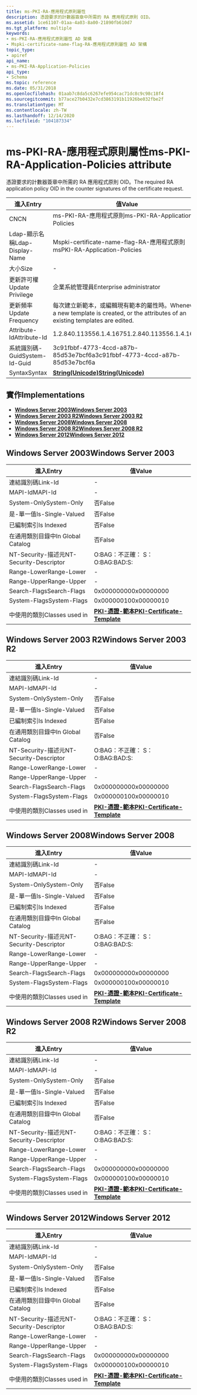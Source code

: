 ```yaml
---
title: ms-PKI-RA-應用程式原則屬性
description: 憑證要求的計數器簽章中所需的 RA 應用程式原則 OID。
ms.assetid: 1ce61107-01aa-4a03-8a00-21890fb610d7
ms.tgt_platform: multiple
keywords:
- ms-PKI-RA-應用程式原則屬性 AD 架構
- Mspki-certificate-name-flag-RA-應用程式原則屬性 AD 架構
topic_type:
- apiref
api_name:
- ms-PKI-RA-Application-Policies
api_type:
- Schema
ms.topic: reference
ms.date: 05/31/2018
ms.openlocfilehash: 01aab7c8da5c6267efe954cac71dc8c9c98c18f4
ms.sourcegitcommit: b77ace27b0432e7cd3863191b11926be032fbe2f
ms.translationtype: MT
ms.contentlocale: zh-TW
ms.lasthandoff: 12/14/2020
ms.locfileid: "104187334"
---
```

# <a name="ms-pki-ra-application-policies-attribute"></a><span data-ttu-id="d2f12-105">ms-PKI-RA-應用程式原則屬性</span><span class="sxs-lookup"><span data-stu-id="d2f12-105">ms-PKI-RA-Application-Policies attribute</span></span>

<span data-ttu-id="d2f12-106">憑證要求的計數器簽章中所需的 RA 應用程式原則 OID。</span><span class="sxs-lookup"><span data-stu-id="d2f12-106">The required RA application policy OID in the counter signatures of the certificate request.</span></span>



| <span data-ttu-id="d2f12-107">進入</span><span class="sxs-lookup"><span data-stu-id="d2f12-107">Entry</span></span> | <span data-ttu-id="d2f12-108">值</span><span class="sxs-lookup"><span data-stu-id="d2f12-108">Value</span></span> |
|-------------------|--------------------------------------------------------------------------------------------|
| <span data-ttu-id="d2f12-109">CN</span><span class="sxs-lookup"><span data-stu-id="d2f12-109">CN</span></span>                | <span data-ttu-id="d2f12-110">ms-PKI-RA-應用程式原則</span><span class="sxs-lookup"><span data-stu-id="d2f12-110">ms-PKI-RA-Application-Policies</span></span>                                                             |
| <span data-ttu-id="d2f12-111">Ldap-顯示名稱</span><span class="sxs-lookup"><span data-stu-id="d2f12-111">Ldap-Display-Name</span></span> | <span data-ttu-id="d2f12-112">Mspki-certificate-name-flag-RA-應用程式原則</span><span class="sxs-lookup"><span data-stu-id="d2f12-112">msPKI-RA-Application-Policies</span></span>                                                              |
| <span data-ttu-id="d2f12-113">大小</span><span class="sxs-lookup"><span data-stu-id="d2f12-113">Size</span></span>              | \-                                                                                         |
| <span data-ttu-id="d2f12-114">更新許可權</span><span class="sxs-lookup"><span data-stu-id="d2f12-114">Update Privilege</span></span>  | <span data-ttu-id="d2f12-115">企業系統管理員</span><span class="sxs-lookup"><span data-stu-id="d2f12-115">Enterprise administrator</span></span>                                                                   |
| <span data-ttu-id="d2f12-116">更新頻率</span><span class="sxs-lookup"><span data-stu-id="d2f12-116">Update Frequency</span></span>  | <span data-ttu-id="d2f12-117">每次建立新範本，或編輯現有範本的屬性時。</span><span class="sxs-lookup"><span data-stu-id="d2f12-117">Whenever a new template is created, or the attributes of an existing templates are edited.</span></span> |
| <span data-ttu-id="d2f12-118">Attribute-Id</span><span class="sxs-lookup"><span data-stu-id="d2f12-118">Attribute-Id</span></span>      | <span data-ttu-id="d2f12-119">1.2.840.113556.1.4.1675</span><span class="sxs-lookup"><span data-stu-id="d2f12-119">1.2.840.113556.1.4.1675</span></span>                                                                    |
| <span data-ttu-id="d2f12-120">系統識別碼-Guid</span><span class="sxs-lookup"><span data-stu-id="d2f12-120">System-Id-Guid</span></span>    | <span data-ttu-id="d2f12-121">3c91fbbf-4773-4ccd-a87b-85d53e7bcf6a</span><span class="sxs-lookup"><span data-stu-id="d2f12-121">3c91fbbf-4773-4ccd-a87b-85d53e7bcf6a</span></span>                                                       |
| <span data-ttu-id="d2f12-122">Syntax</span><span class="sxs-lookup"><span data-stu-id="d2f12-122">Syntax</span></span>            | [<span data-ttu-id="d2f12-123">**String(Unicode)**</span><span class="sxs-lookup"><span data-stu-id="d2f12-123">**String(Unicode)**</span></span>](s-string-unicode.md)                                                |



## <a name="implementations"></a><span data-ttu-id="d2f12-124">實作</span><span class="sxs-lookup"><span data-stu-id="d2f12-124">Implementations</span></span>

-   [<span data-ttu-id="d2f12-125">**Windows Server 2003**</span><span class="sxs-lookup"><span data-stu-id="d2f12-125">**Windows Server 2003**</span></span>](#windows-server-2003)
-   [<span data-ttu-id="d2f12-126">**Windows Server 2003 R2**</span><span class="sxs-lookup"><span data-stu-id="d2f12-126">**Windows Server 2003 R2**</span></span>](#windows-server-2003-r2)
-   [<span data-ttu-id="d2f12-127">**Windows Server 2008**</span><span class="sxs-lookup"><span data-stu-id="d2f12-127">**Windows Server 2008**</span></span>](#windows-server-2008)
-   [<span data-ttu-id="d2f12-128">**Windows Server 2008 R2**</span><span class="sxs-lookup"><span data-stu-id="d2f12-128">**Windows Server 2008 R2**</span></span>](#windows-server-2008-r2)
-   [<span data-ttu-id="d2f12-129">**Windows Server 2012**</span><span class="sxs-lookup"><span data-stu-id="d2f12-129">**Windows Server 2012**</span></span>](#windows-server-2012)

## <a name="windows-server-2003"></a><span data-ttu-id="d2f12-130">Windows Server 2003</span><span class="sxs-lookup"><span data-stu-id="d2f12-130">Windows Server 2003</span></span>



| <span data-ttu-id="d2f12-131">進入</span><span class="sxs-lookup"><span data-stu-id="d2f12-131">Entry</span></span> | <span data-ttu-id="d2f12-132">值</span><span class="sxs-lookup"><span data-stu-id="d2f12-132">Value</span></span> |
|------------------------|-------------------------------------------------------------------------|
| <span data-ttu-id="d2f12-133">連結識別碼</span><span class="sxs-lookup"><span data-stu-id="d2f12-133">Link-Id</span></span>                | \-                                                                      |
| <span data-ttu-id="d2f12-134">MAPI-Id</span><span class="sxs-lookup"><span data-stu-id="d2f12-134">MAPI-Id</span></span>                | \-                                                                      |
| <span data-ttu-id="d2f12-135">System-Only</span><span class="sxs-lookup"><span data-stu-id="d2f12-135">System-Only</span></span>            | <span data-ttu-id="d2f12-136">否</span><span class="sxs-lookup"><span data-stu-id="d2f12-136">False</span></span>                                                                   |
| <span data-ttu-id="d2f12-137">是-單一值</span><span class="sxs-lookup"><span data-stu-id="d2f12-137">Is-Single-Valued</span></span>       | <span data-ttu-id="d2f12-138">否</span><span class="sxs-lookup"><span data-stu-id="d2f12-138">False</span></span>                                                                   |
| <span data-ttu-id="d2f12-139">已編制索引</span><span class="sxs-lookup"><span data-stu-id="d2f12-139">Is Indexed</span></span>             | <span data-ttu-id="d2f12-140">否</span><span class="sxs-lookup"><span data-stu-id="d2f12-140">False</span></span>                                                                   |
| <span data-ttu-id="d2f12-141">在通用類別目錄中</span><span class="sxs-lookup"><span data-stu-id="d2f12-141">In Global Catalog</span></span>      | <span data-ttu-id="d2f12-142">否</span><span class="sxs-lookup"><span data-stu-id="d2f12-142">False</span></span>                                                                   |
| <span data-ttu-id="d2f12-143">NT-Security-描述元</span><span class="sxs-lookup"><span data-stu-id="d2f12-143">NT-Security-Descriptor</span></span> | <span data-ttu-id="d2f12-144">O:BAG：不正確： S：</span><span class="sxs-lookup"><span data-stu-id="d2f12-144">O:BAG:BAD:S:</span></span>                                                            |
| <span data-ttu-id="d2f12-145">Range-Lower</span><span class="sxs-lookup"><span data-stu-id="d2f12-145">Range-Lower</span></span>            | \-                                                                      |
| <span data-ttu-id="d2f12-146">Range-Upper</span><span class="sxs-lookup"><span data-stu-id="d2f12-146">Range-Upper</span></span>            | \-                                                                      |
| <span data-ttu-id="d2f12-147">Search-Flags</span><span class="sxs-lookup"><span data-stu-id="d2f12-147">Search-Flags</span></span>           | <span data-ttu-id="d2f12-148">0x00000000</span><span class="sxs-lookup"><span data-stu-id="d2f12-148">0x00000000</span></span>                                                              |
| <span data-ttu-id="d2f12-149">System-Flags</span><span class="sxs-lookup"><span data-stu-id="d2f12-149">System-Flags</span></span>           | <span data-ttu-id="d2f12-150">0x00000010</span><span class="sxs-lookup"><span data-stu-id="d2f12-150">0x00000010</span></span>                                                              |
| <span data-ttu-id="d2f12-151">中使用的類別</span><span class="sxs-lookup"><span data-stu-id="d2f12-151">Classes used in</span></span>        | [<span data-ttu-id="d2f12-152">**PKI-憑證-範本**</span><span class="sxs-lookup"><span data-stu-id="d2f12-152">**PKI-Certificate-Template**</span></span>](c-pkicertificatetemplate.md)<br/> |



## <a name="windows-server-2003-r2"></a><span data-ttu-id="d2f12-153">Windows Server 2003 R2</span><span class="sxs-lookup"><span data-stu-id="d2f12-153">Windows Server 2003 R2</span></span>



| <span data-ttu-id="d2f12-154">進入</span><span class="sxs-lookup"><span data-stu-id="d2f12-154">Entry</span></span> | <span data-ttu-id="d2f12-155">值</span><span class="sxs-lookup"><span data-stu-id="d2f12-155">Value</span></span> |
|------------------------|-------------------------------------------------------------------------|
| <span data-ttu-id="d2f12-156">連結識別碼</span><span class="sxs-lookup"><span data-stu-id="d2f12-156">Link-Id</span></span>                | \-                                                                      |
| <span data-ttu-id="d2f12-157">MAPI-Id</span><span class="sxs-lookup"><span data-stu-id="d2f12-157">MAPI-Id</span></span>                | \-                                                                      |
| <span data-ttu-id="d2f12-158">System-Only</span><span class="sxs-lookup"><span data-stu-id="d2f12-158">System-Only</span></span>            | <span data-ttu-id="d2f12-159">否</span><span class="sxs-lookup"><span data-stu-id="d2f12-159">False</span></span>                                                                   |
| <span data-ttu-id="d2f12-160">是-單一值</span><span class="sxs-lookup"><span data-stu-id="d2f12-160">Is-Single-Valued</span></span>       | <span data-ttu-id="d2f12-161">否</span><span class="sxs-lookup"><span data-stu-id="d2f12-161">False</span></span>                                                                   |
| <span data-ttu-id="d2f12-162">已編制索引</span><span class="sxs-lookup"><span data-stu-id="d2f12-162">Is Indexed</span></span>             | <span data-ttu-id="d2f12-163">否</span><span class="sxs-lookup"><span data-stu-id="d2f12-163">False</span></span>                                                                   |
| <span data-ttu-id="d2f12-164">在通用類別目錄中</span><span class="sxs-lookup"><span data-stu-id="d2f12-164">In Global Catalog</span></span>      | <span data-ttu-id="d2f12-165">否</span><span class="sxs-lookup"><span data-stu-id="d2f12-165">False</span></span>                                                                   |
| <span data-ttu-id="d2f12-166">NT-Security-描述元</span><span class="sxs-lookup"><span data-stu-id="d2f12-166">NT-Security-Descriptor</span></span> | <span data-ttu-id="d2f12-167">O:BAG：不正確： S：</span><span class="sxs-lookup"><span data-stu-id="d2f12-167">O:BAG:BAD:S:</span></span>                                                            |
| <span data-ttu-id="d2f12-168">Range-Lower</span><span class="sxs-lookup"><span data-stu-id="d2f12-168">Range-Lower</span></span>            | \-                                                                      |
| <span data-ttu-id="d2f12-169">Range-Upper</span><span class="sxs-lookup"><span data-stu-id="d2f12-169">Range-Upper</span></span>            | \-                                                                      |
| <span data-ttu-id="d2f12-170">Search-Flags</span><span class="sxs-lookup"><span data-stu-id="d2f12-170">Search-Flags</span></span>           | <span data-ttu-id="d2f12-171">0x00000000</span><span class="sxs-lookup"><span data-stu-id="d2f12-171">0x00000000</span></span>                                                              |
| <span data-ttu-id="d2f12-172">System-Flags</span><span class="sxs-lookup"><span data-stu-id="d2f12-172">System-Flags</span></span>           | <span data-ttu-id="d2f12-173">0x00000010</span><span class="sxs-lookup"><span data-stu-id="d2f12-173">0x00000010</span></span>                                                              |
| <span data-ttu-id="d2f12-174">中使用的類別</span><span class="sxs-lookup"><span data-stu-id="d2f12-174">Classes used in</span></span>        | [<span data-ttu-id="d2f12-175">**PKI-憑證-範本**</span><span class="sxs-lookup"><span data-stu-id="d2f12-175">**PKI-Certificate-Template**</span></span>](c-pkicertificatetemplate.md)<br/> |



## <a name="windows-server-2008"></a><span data-ttu-id="d2f12-176">Windows Server 2008</span><span class="sxs-lookup"><span data-stu-id="d2f12-176">Windows Server 2008</span></span>



| <span data-ttu-id="d2f12-177">進入</span><span class="sxs-lookup"><span data-stu-id="d2f12-177">Entry</span></span> | <span data-ttu-id="d2f12-178">值</span><span class="sxs-lookup"><span data-stu-id="d2f12-178">Value</span></span> |
|------------------------|-------------------------------------------------------------------------|
| <span data-ttu-id="d2f12-179">連結識別碼</span><span class="sxs-lookup"><span data-stu-id="d2f12-179">Link-Id</span></span>                | \-                                                                      |
| <span data-ttu-id="d2f12-180">MAPI-Id</span><span class="sxs-lookup"><span data-stu-id="d2f12-180">MAPI-Id</span></span>                | \-                                                                      |
| <span data-ttu-id="d2f12-181">System-Only</span><span class="sxs-lookup"><span data-stu-id="d2f12-181">System-Only</span></span>            | <span data-ttu-id="d2f12-182">否</span><span class="sxs-lookup"><span data-stu-id="d2f12-182">False</span></span>                                                                   |
| <span data-ttu-id="d2f12-183">是-單一值</span><span class="sxs-lookup"><span data-stu-id="d2f12-183">Is-Single-Valued</span></span>       | <span data-ttu-id="d2f12-184">否</span><span class="sxs-lookup"><span data-stu-id="d2f12-184">False</span></span>                                                                   |
| <span data-ttu-id="d2f12-185">已編制索引</span><span class="sxs-lookup"><span data-stu-id="d2f12-185">Is Indexed</span></span>             | <span data-ttu-id="d2f12-186">否</span><span class="sxs-lookup"><span data-stu-id="d2f12-186">False</span></span>                                                                   |
| <span data-ttu-id="d2f12-187">在通用類別目錄中</span><span class="sxs-lookup"><span data-stu-id="d2f12-187">In Global Catalog</span></span>      | <span data-ttu-id="d2f12-188">否</span><span class="sxs-lookup"><span data-stu-id="d2f12-188">False</span></span>                                                                   |
| <span data-ttu-id="d2f12-189">NT-Security-描述元</span><span class="sxs-lookup"><span data-stu-id="d2f12-189">NT-Security-Descriptor</span></span> | <span data-ttu-id="d2f12-190">O:BAG：不正確： S：</span><span class="sxs-lookup"><span data-stu-id="d2f12-190">O:BAG:BAD:S:</span></span>                                                            |
| <span data-ttu-id="d2f12-191">Range-Lower</span><span class="sxs-lookup"><span data-stu-id="d2f12-191">Range-Lower</span></span>            | \-                                                                      |
| <span data-ttu-id="d2f12-192">Range-Upper</span><span class="sxs-lookup"><span data-stu-id="d2f12-192">Range-Upper</span></span>            | \-                                                                      |
| <span data-ttu-id="d2f12-193">Search-Flags</span><span class="sxs-lookup"><span data-stu-id="d2f12-193">Search-Flags</span></span>           | <span data-ttu-id="d2f12-194">0x00000000</span><span class="sxs-lookup"><span data-stu-id="d2f12-194">0x00000000</span></span>                                                              |
| <span data-ttu-id="d2f12-195">System-Flags</span><span class="sxs-lookup"><span data-stu-id="d2f12-195">System-Flags</span></span>           | <span data-ttu-id="d2f12-196">0x00000010</span><span class="sxs-lookup"><span data-stu-id="d2f12-196">0x00000010</span></span>                                                              |
| <span data-ttu-id="d2f12-197">中使用的類別</span><span class="sxs-lookup"><span data-stu-id="d2f12-197">Classes used in</span></span>        | [<span data-ttu-id="d2f12-198">**PKI-憑證-範本**</span><span class="sxs-lookup"><span data-stu-id="d2f12-198">**PKI-Certificate-Template**</span></span>](c-pkicertificatetemplate.md)<br/> |



## <a name="windows-server-2008-r2"></a><span data-ttu-id="d2f12-199">Windows Server 2008 R2</span><span class="sxs-lookup"><span data-stu-id="d2f12-199">Windows Server 2008 R2</span></span>



| <span data-ttu-id="d2f12-200">進入</span><span class="sxs-lookup"><span data-stu-id="d2f12-200">Entry</span></span> | <span data-ttu-id="d2f12-201">值</span><span class="sxs-lookup"><span data-stu-id="d2f12-201">Value</span></span> |
|------------------------|-------------------------------------------------------------------------|
| <span data-ttu-id="d2f12-202">連結識別碼</span><span class="sxs-lookup"><span data-stu-id="d2f12-202">Link-Id</span></span>                | \-                                                                      |
| <span data-ttu-id="d2f12-203">MAPI-Id</span><span class="sxs-lookup"><span data-stu-id="d2f12-203">MAPI-Id</span></span>                | \-                                                                      |
| <span data-ttu-id="d2f12-204">System-Only</span><span class="sxs-lookup"><span data-stu-id="d2f12-204">System-Only</span></span>            | <span data-ttu-id="d2f12-205">否</span><span class="sxs-lookup"><span data-stu-id="d2f12-205">False</span></span>                                                                   |
| <span data-ttu-id="d2f12-206">是-單一值</span><span class="sxs-lookup"><span data-stu-id="d2f12-206">Is-Single-Valued</span></span>       | <span data-ttu-id="d2f12-207">否</span><span class="sxs-lookup"><span data-stu-id="d2f12-207">False</span></span>                                                                   |
| <span data-ttu-id="d2f12-208">已編制索引</span><span class="sxs-lookup"><span data-stu-id="d2f12-208">Is Indexed</span></span>             | <span data-ttu-id="d2f12-209">否</span><span class="sxs-lookup"><span data-stu-id="d2f12-209">False</span></span>                                                                   |
| <span data-ttu-id="d2f12-210">在通用類別目錄中</span><span class="sxs-lookup"><span data-stu-id="d2f12-210">In Global Catalog</span></span>      | <span data-ttu-id="d2f12-211">否</span><span class="sxs-lookup"><span data-stu-id="d2f12-211">False</span></span>                                                                   |
| <span data-ttu-id="d2f12-212">NT-Security-描述元</span><span class="sxs-lookup"><span data-stu-id="d2f12-212">NT-Security-Descriptor</span></span> | <span data-ttu-id="d2f12-213">O:BAG：不正確： S：</span><span class="sxs-lookup"><span data-stu-id="d2f12-213">O:BAG:BAD:S:</span></span>                                                            |
| <span data-ttu-id="d2f12-214">Range-Lower</span><span class="sxs-lookup"><span data-stu-id="d2f12-214">Range-Lower</span></span>            | \-                                                                      |
| <span data-ttu-id="d2f12-215">Range-Upper</span><span class="sxs-lookup"><span data-stu-id="d2f12-215">Range-Upper</span></span>            | \-                                                                      |
| <span data-ttu-id="d2f12-216">Search-Flags</span><span class="sxs-lookup"><span data-stu-id="d2f12-216">Search-Flags</span></span>           | <span data-ttu-id="d2f12-217">0x00000000</span><span class="sxs-lookup"><span data-stu-id="d2f12-217">0x00000000</span></span>                                                              |
| <span data-ttu-id="d2f12-218">System-Flags</span><span class="sxs-lookup"><span data-stu-id="d2f12-218">System-Flags</span></span>           | <span data-ttu-id="d2f12-219">0x00000010</span><span class="sxs-lookup"><span data-stu-id="d2f12-219">0x00000010</span></span>                                                              |
| <span data-ttu-id="d2f12-220">中使用的類別</span><span class="sxs-lookup"><span data-stu-id="d2f12-220">Classes used in</span></span>        | [<span data-ttu-id="d2f12-221">**PKI-憑證-範本**</span><span class="sxs-lookup"><span data-stu-id="d2f12-221">**PKI-Certificate-Template**</span></span>](c-pkicertificatetemplate.md)<br/> |



## <a name="windows-server-2012"></a><span data-ttu-id="d2f12-222">Windows Server 2012</span><span class="sxs-lookup"><span data-stu-id="d2f12-222">Windows Server 2012</span></span>



| <span data-ttu-id="d2f12-223">進入</span><span class="sxs-lookup"><span data-stu-id="d2f12-223">Entry</span></span> | <span data-ttu-id="d2f12-224">值</span><span class="sxs-lookup"><span data-stu-id="d2f12-224">Value</span></span> |
|------------------------|-------------------------------------------------------------------------|
| <span data-ttu-id="d2f12-225">連結識別碼</span><span class="sxs-lookup"><span data-stu-id="d2f12-225">Link-Id</span></span>                | \-                                                                      |
| <span data-ttu-id="d2f12-226">MAPI-Id</span><span class="sxs-lookup"><span data-stu-id="d2f12-226">MAPI-Id</span></span>                | \-                                                                      |
| <span data-ttu-id="d2f12-227">System-Only</span><span class="sxs-lookup"><span data-stu-id="d2f12-227">System-Only</span></span>            | <span data-ttu-id="d2f12-228">否</span><span class="sxs-lookup"><span data-stu-id="d2f12-228">False</span></span>                                                                   |
| <span data-ttu-id="d2f12-229">是-單一值</span><span class="sxs-lookup"><span data-stu-id="d2f12-229">Is-Single-Valued</span></span>       | <span data-ttu-id="d2f12-230">否</span><span class="sxs-lookup"><span data-stu-id="d2f12-230">False</span></span>                                                                   |
| <span data-ttu-id="d2f12-231">已編制索引</span><span class="sxs-lookup"><span data-stu-id="d2f12-231">Is Indexed</span></span>             | <span data-ttu-id="d2f12-232">否</span><span class="sxs-lookup"><span data-stu-id="d2f12-232">False</span></span>                                                                   |
| <span data-ttu-id="d2f12-233">在通用類別目錄中</span><span class="sxs-lookup"><span data-stu-id="d2f12-233">In Global Catalog</span></span>      | <span data-ttu-id="d2f12-234">否</span><span class="sxs-lookup"><span data-stu-id="d2f12-234">False</span></span>                                                                   |
| <span data-ttu-id="d2f12-235">NT-Security-描述元</span><span class="sxs-lookup"><span data-stu-id="d2f12-235">NT-Security-Descriptor</span></span> | <span data-ttu-id="d2f12-236">O:BAG：不正確： S：</span><span class="sxs-lookup"><span data-stu-id="d2f12-236">O:BAG:BAD:S:</span></span>                                                            |
| <span data-ttu-id="d2f12-237">Range-Lower</span><span class="sxs-lookup"><span data-stu-id="d2f12-237">Range-Lower</span></span>            | \-                                                                      |
| <span data-ttu-id="d2f12-238">Range-Upper</span><span class="sxs-lookup"><span data-stu-id="d2f12-238">Range-Upper</span></span>            | \-                                                                      |
| <span data-ttu-id="d2f12-239">Search-Flags</span><span class="sxs-lookup"><span data-stu-id="d2f12-239">Search-Flags</span></span>           | <span data-ttu-id="d2f12-240">0x00000000</span><span class="sxs-lookup"><span data-stu-id="d2f12-240">0x00000000</span></span>                                                              |
| <span data-ttu-id="d2f12-241">System-Flags</span><span class="sxs-lookup"><span data-stu-id="d2f12-241">System-Flags</span></span>           | <span data-ttu-id="d2f12-242">0x00000010</span><span class="sxs-lookup"><span data-stu-id="d2f12-242">0x00000010</span></span>                                                              |
| <span data-ttu-id="d2f12-243">中使用的類別</span><span class="sxs-lookup"><span data-stu-id="d2f12-243">Classes used in</span></span>        | [<span data-ttu-id="d2f12-244">**PKI-憑證-範本**</span><span class="sxs-lookup"><span data-stu-id="d2f12-244">**PKI-Certificate-Template**</span></span>](c-pkicertificatetemplate.md)<br/> |



 

 





